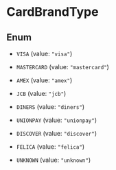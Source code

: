 

# CardBrandType

## Enum


* `VISA` (value: `"visa"`)

* `MASTERCARD` (value: `"mastercard"`)

* `AMEX` (value: `"amex"`)

* `JCB` (value: `"jcb"`)

* `DINERS` (value: `"diners"`)

* `UNIONPAY` (value: `"unionpay"`)

* `DISCOVER` (value: `"discover"`)

* `FELICA` (value: `"felica"`)

* `UNKNOWN` (value: `"unknown"`)



